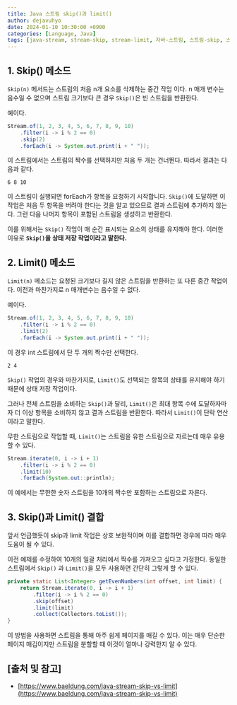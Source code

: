 ```yaml
---
title: Java 스트림 skip()과 limit()
author: dejavuhyo
date: 2024-01-10 10:30:00 +0900
categories: [Language, Java]
tags: [java-stream, stream-skip, stream-limit, 자바-스트림, 스트림-skip, 스트림-limit]
---
```


## 1. Skip() 메소드
`Skip(n)` 메서드는 스트림의 처음 n개 요소를 삭제하는 중간 작업 이다. n 매개 변수는 음수일 수 없으며 스트림 크기보다 큰 경우 `Skip()`은 빈 스트림을 반환한다.

예이다.

```java
Stream.of(1, 2, 3, 4, 5, 6, 7, 8, 9, 10)
    .filter(i -> i % 2 == 0)
    .skip(2)
    .forEach(i -> System.out.print(i + " "));
```

이 스트림에서는 스트림의 짝수를 선택하지만 처음 두 개는 건너뛴다. 따라서 결과는 다음과 같다.

```text
6 8 10
```

이 스트림이 실행되면 forEach가 항목을 요청하기 시작합니다. `Skip()`에 도달하면 이 작업은 처음 두 항목을 버려야 한다는 것을 알고 있으므로 결과 스트림에 추가하지 않는다. 그런 다음 나머지 항목이 포함된 스트림을 생성하고 반환한다.

이를 위해서는 `Skip()` 작업이 매 순간 표시되는 요소의 상태를 유지해야 한다. 이러한 이유로 **`Skip()`을 상태 저장 작업이라고 말한다.**

## 2. Limit() 메소드
`Limit(n)` 메소드는 요청된 크기보다 길지 않은 스트림을 반환하는 또 다른 중간 작업이다. 이전과 마찬가지로 n 매개변수는 음수일 수 없다.

예이다.

```java
Stream.of(1, 2, 3, 4, 5, 6, 7, 8, 9, 10)
    .filter(i -> i % 2 == 0)
    .limit(2)
    .forEach(i -> System.out.print(i + " "));
```

이 경우 int 스트림에서 단 두 개의 짝수만 선택한다.

```text
2 4
```

`Skip()` 작업의 경우와 마찬가지로, `Limit()`도 선택되는 항목의 상태를 유지해야 하기 때문에 상태 저장 작업이다.

그러나 전체 스트림을 소비하는 `Skip()`과 달리, `Limit()`은 최대 항목 수에 도달하자마자 더 이상 항목을 소비하지 않고 결과 스트림을 반환한다. 따라서 `Limit()`이 단락 연산이라고 말한다.

무한 스트림으로 작업할 때, `Limit()`는 스트림을 유한 스트림으로 자르는데 매우 유용할 수 있다.

```java
Stream.iterate(0, i -> i + 1)
    .filter(i -> i % 2 == 0)
    .limit(10)
    .forEach(System.out::println);
```

이 예에서는 무한한 숫자 스트림을 10개의 짝수만 포함하는 스트림으로 자른다.

## 3. Skip()과 Limit() 결합
앞서 언급했듯이 skip과 limit 작업은 상호 보완적이며 이를 결합하면 경우에 따라 매우 도움이 될 수 있다.

이전 예제를 수정하여 10개의 일괄 처리에서 짝수를 가져오고 싶다고 가정한다. 동일한 스트림에서 `Skip()` 과 `Limit()`을 모두 사용하면 간단히 그렇게 할 수 있다.

```java
private static List<Integer> getEvenNumbers(int offset, int limit) {
    return Stream.iterate(0, i -> i + 1)
        .filter(i -> i % 2 == 0)
        .skip(offset)
        .limit(limit)
        .collect(Collectors.toList());
}
```

이 방법을 사용하면 스트림을 통해 아주 쉽게 페이지를 매길 수 있다. 이는 매우 단순한 페이지 매김이지만 스트림을 분할할 때 이것이 얼마나 강력한지 알 수 있다.

## [출처 및 참고]
* [https://www.baeldung.com/java-stream-skip-vs-limit](https://www.baeldung.com/java-stream-skip-vs-limit)
